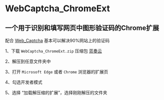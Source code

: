 # WebCaptcha_ChromeExt

## 一个用于识别和填写网页中图形验证码的Chrome扩展 

配合 [Web_Captcha](https://github.com/sw1128/Web_Captcha) 基本可以解决90%网站上的验证码

1、下载 `WebCaptcha_ChromeExt.zip` 压缩包 [蓝奏云](https://www.lanzoub.com/iQ22g1qr46vg)

2、解压到任意文件夹中

3、打开 `Microsoft Edge` 或者 `Chrome` 浏览器的扩展页

4、勾选开发者模式

5、选择 “加载解压缩的扩展”，选择刚刚解压的文件夹
